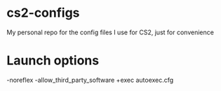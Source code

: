 # cs2-configs
My personal repo for the config files I use for CS2, just for convenience

# Launch options
-noreflex
-allow_third_party_software
+exec autoexec.cfg

